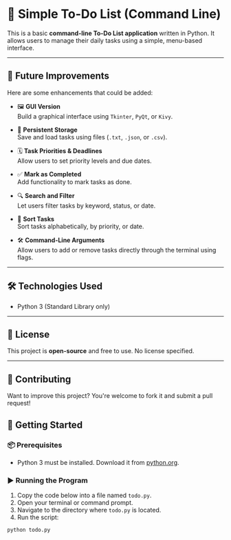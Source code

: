 # 📝 Simple To-Do List (Command Line)

This is a basic **command-line To-Do List application** written in Python. It allows users to manage their daily tasks using a simple, menu-based interface.

---

## 🔮 Future Improvements

Here are some enhancements that could be added:

- 🖼 **GUI Version**  
  Build a graphical interface using `Tkinter`, `PyQt`, or `Kivy`.

- 💾 **Persistent Storage**  
  Save and load tasks using files (`.txt`, `.json`, or `.csv`).

- 🗓 **Task Priorities & Deadlines**  
  Allow users to set priority levels and due dates.

- ✅ **Mark as Completed**  
  Add functionality to mark tasks as done.

- 🔍 **Search and Filter**  
  Let users filter tasks by keyword, status, or date.

- 🧹 **Sort Tasks**  
  Sort tasks alphabetically, by priority, or date.

- 🛠 **Command-Line Arguments**  
  Allow users to add or remove tasks directly through the terminal using flags.

---

## 🛠 Technologies Used

- Python 3 (Standard Library only)

---

## 📄 License

This project is **open-source** and free to use. No license specified.

---

## 🙌 Contributing

Want to improve this project? You're welcome to fork it and submit a pull request!


## 🚀 Getting Started

### 📦 Prerequisites

- Python 3 must be installed. Download it from [python.org](https://www.python.org/).

### ▶️ Running the Program

1. Copy the code below into a file named `todo.py`.
2. Open your terminal or command prompt.
3. Navigate to the directory where `todo.py` is located.
4. Run the script:

```bash
python todo.py
